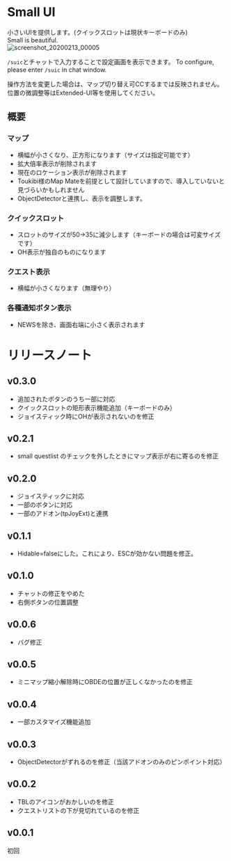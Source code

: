 # Small UI
小さいUIを提供します。(クイックスロットは現状キーボードのみ)  
Small is beautiful.  
![screenshot_20200213_00005](https://user-images.githubusercontent.com/50558182/74440328-2844d900-4eb1-11ea-900d-01e29b78a22c.jpg)

`/suic`とチャットで入力することで設定画面を表示できます。
To configure, please enter `/suic` in chat window.

操作方法を変更した場合は、マップ切り替え可CCするまでは反映されません。 
位置の微調整等はExtended-UI等を使用してください。  
## 概要
### マップ
* 横幅が小さくなり、正方形になります（サイズは指定可能です）
* 拡大倍率表示が削除されます
* 現在のロケーション表示が削除されます
* Toukibi様のMap Mateを前提として設計していますので、導入していないと見づらいかもしれません
* ObjectDetectorと連携し、表示を調整します。
### クイックスロット
* スロットのサイズが50->35に減少します（キーボードの場合は可変サイズです）
* OH表示が独自のものになります

### クエスト表示
* 横幅が小さくなります（無理やり）
### 各種通知ボタン表示
* NEWSを除き、画面右端に小さく表示されます


# リリースノート
## v0.3.0
* 追加されたボタンのうち一部に対応
* クイックスロットの矩形表示機能追加（キーボードのみ）
* ジョイスティック時にOHが表示されないのを修正
## v0.2.1
* small questlist のチェックを外したときにマップ表示が右に寄るのを修正
## v0.2.0
* ジョイスティックに対応
* 一部のボタンに対応
* 一部のアドオン(tpJoyExt)と連携
## v0.1.1
* Hidable=falseにした。これにより、ESCが効かない問題を修正。
## v0.1.0
* チャットの修正をやめた
* 右側ボタンの位置調整
## v0.0.6
* バグ修正
## v0.0.5
* ミニマップ縮小解除時にOBDEの位置が正しくなかったのを修正
## v0.0.4
* 一部カスタマイズ機能追加
## v0.0.3
* ObjectDetectorがずれるのを修正（当該アドオンのみのピンポイント対応）
## v0.0.2
* TBLのアイコンがおかしいのを修正
* クエストリストの下が見切れているのを修正
## v0.0.1
初回
